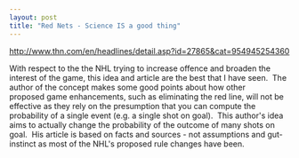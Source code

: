 ```yaml
---
layout: post
title: "Red Nets - Science IS a good thing"
---
```


<p><a href="http://www.thn.com/en/headlines/detail.asp?id=27865&amp;cat=954945254360" target="_blank">http://www.thn.com/en/headlines/detail.asp?id=27865&amp;cat=954945254360</a></p>
<p>With respect to the the NHL trying to increase offence and broaden the interest of the game, this idea and article&nbsp;are the best that I have seen.&nbsp; The author of the concept makes some good points about how other proposed&nbsp;game enhancements, such as eliminating the red line, will not be effective as they rely on the presumption that you can compute the probability of a&nbsp;single event (e.g. a single shot on goal).&nbsp; This author's idea aims to actually&nbsp;change the probability of the outcome of many shots on goal.&nbsp; His article is based on facts and sources - not assumptions and gut-instinct as most of the NHL's proposed rule changes have been.</p>
 
